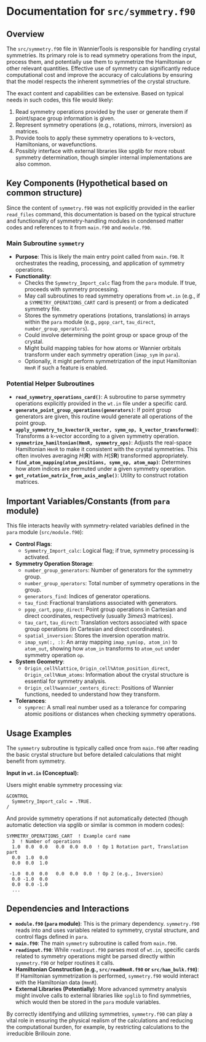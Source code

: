 # Documentation for `src/symmetry.f90`

## Overview

The `src/symmetry.f90` file in WannierTools is responsible for handling crystal symmetries. Its primary role is to read symmetry operations from the input, process them, and potentially use them to symmetrize the Hamiltonian or other relevant quantities. Effective use of symmetry can significantly reduce computational cost and improve the accuracy of calculations by ensuring that the model respects the inherent symmetries of the crystal structure.

The exact content and capabilities can be extensive. Based on typical needs in such codes, this file would likely:
1.  Read symmetry operations provided by the user or generate them if point/space group information is given.
2.  Represent symmetry operations (e.g., rotations, mirrors, inversion) as matrices.
3.  Provide tools to apply these symmetry operations to k-vectors, Hamiltonians, or wavefunctions.
4.  Possibly interface with external libraries like spglib for more robust symmetry determination, though simpler internal implementations are also common.

## Key Components (Hypothetical based on common structure)

Since the content of `symmetry.f90` was not explicitly provided in the earlier `read_files` command, this documentation is based on the typical structure and functionality of symmetry-handling modules in condensed matter codes and references to it from `main.f90` and `module.f90`.

### Main Subroutine `symmetry`

-   **Purpose**: This is likely the main entry point called from `main.f90`. It orchestrates the reading, processing, and application of symmetry operations.
-   **Functionality**:
    *   Checks the `Symmetry_Import_calc` flag from the `para` module. If true, proceeds with symmetry processing.
    *   May call subroutines to read symmetry operations from `wt.in` (e.g., if a `SYMMETRY_OPERATIONS_CART` card is present) or from a dedicated symmetry file.
    *   Stores the symmetry operations (rotations, translations) in arrays within the `para` module (e.g., `pgop_cart`, `tau_direct`, `number_group_operators`).
    *   Could involve determining the point group or space group of the crystal.
    *   Might build mapping tables for how atoms or Wannier orbitals transform under each symmetry operation (`imap_sym` in `para`).
    *   Optionally, it might perform symmetrization of the input Hamiltonian `HmnR` if such a feature is enabled.

### Potential Helper Subroutines

-   **`read_symmetry_operations_card()`**: A subroutine to parse symmetry operations explicitly provided in the `wt.in` file under a specific card.
-   **`generate_point_group_operations(generators)`**: If point group generators are given, this routine would generate all operations of the point group.
-   **`apply_symmetry_to_kvector(k_vector, symm_op, k_vector_transformed)`**: Transforms a k-vector according to a given symmetry operation.
-   **`symmetrize_hamiltonian(HmnR, symmetry_ops)`**: Adjusts the real-space Hamiltonian `HmnR` to make it consistent with the crystal symmetries. This often involves averaging $H(\mathbf{R})$ with $H(S\mathbf{R})$ transformed appropriately.
-   **`find_atom_mapping(atom_positions, symm_op, atom_map)`**: Determines how atom indices are permuted under a given symmetry operation.
-   **`get_rotation_matrix_from_axis_angle()`**: Utility to construct rotation matrices.

## Important Variables/Constants (from `para` module)

This file interacts heavily with symmetry-related variables defined in the `para` module (`src/module.f90`):

-   **Control Flags**:
    *   `Symmetry_Import_calc`: Logical flag; if true, symmetry processing is activated.
-   **Symmetry Operation Storage**:
    *   `number_group_generators`: Number of generators for the symmetry group.
    *   `number_group_operators`: Total number of symmetry operations in the group.
    *   `generators_find`: Indices of generator operations.
    *   `tau_find`: Fractional translations associated with generators.
    *   `pgop_cart`, `pgop_direct`: Point group operations in Cartesian and direct coordinates, respectively (usually $3 	imes 3$ matrices).
    *   `tau_cart`, `tau_direct`: Translation vectors associated with space group operations (in Cartesian and direct coordinates).
    *   `spatial_inversion`: Stores the inversion operation matrix.
    *   `imap_sym(:, :)`: An array mapping `imap_sym(op, atom_in)` to `atom_out`, showing how `atom_in` transforms to `atom_out` under symmetry operation `op`.
-   **System Geometry**:
    *   `Origin_cell%lattice`, `Origin_cell%Atom_position_direct`, `Origin_cell%Num_atoms`: Information about the crystal structure is essential for symmetry analysis.
    *   `Origin_cell%wannier_centers_direct`: Positions of Wannier functions, needed to understand how they transform.
-   **Tolerances**:
    *   `symprec`: A small real number used as a tolerance for comparing atomic positions or distances when checking symmetry operations.

## Usage Examples

The `symmetry` subroutine is typically called once from `main.f90` after reading the basic crystal structure but before detailed calculations that might benefit from symmetry.

**Input in `wt.in` (Conceptual):**

Users might enable symmetry processing via:
```
&CONTROL
  Symmetry_Import_calc = .TRUE.
/
```
And provide symmetry operations if not automatically detected (though automatic detection via spglib or similar is common in modern codes):
```
SYMMETRY_OPERATIONS_CART  ! Example card name
  3  ! Number of operations
  1.0  0.0  0.0   0.0  0.0  0.0  ! Op 1 Rotation part, Translation part
  0.0  1.0  0.0
  0.0  0.0  1.0

 -1.0  0.0  0.0   0.0  0.0  0.0  ! Op 2 (e.g., Inversion)
  0.0 -1.0  0.0
  0.0  0.0 -1.0
  ...
```

## Dependencies and Interactions

-   **`module.f90` (`para` module)**: This is the primary dependency. `symmetry.f90` reads into and uses variables related to symmetry, crystal structure, and control flags defined in `para`.
-   **`main.f90`**: The main `symmetry` subroutine is called from `main.f90`.
-   **`readinput.f90`**: While `readinput.f90` parses most of `wt.in`, specific cards related to symmetry operations might be parsed directly within `symmetry.f90` or helper routines it calls.
-   **Hamiltonian Construction (e.g., `src/readHmnR.f90` or `src/ham_bulk.f90`)**: If Hamiltonian symmetrization is performed, `symmetry.f90` would interact with the Hamiltonian data (`HmnR`).
-   **External Libraries (Potentially)**: More advanced symmetry analysis might involve calls to external libraries like `spglib` to find symmetries, which would then be stored in the `para` module variables.

By correctly identifying and utilizing symmetries, `symmetry.f90` can play a vital role in ensuring the physical realism of the calculations and reducing the computational burden, for example, by restricting calculations to the irreducible Brillouin zone.
```
